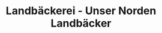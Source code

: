 ---
title: "Landbäckerei - Unser Norden Landbäcker"
url: /oldenburg-in-holstein/landbaeckerei-unser-norden-landbaecker/
shop: Bäckerei
---